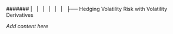 ####### |   |   |   |   |   |   ├── Hedging Volatility Risk with Volatility Derivatives

*Add content here*